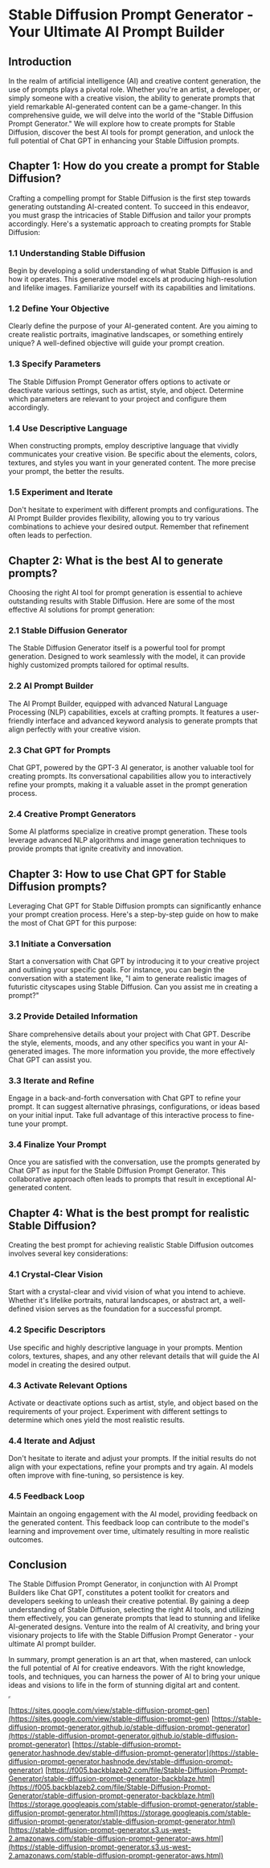 # Stable Diffusion Prompt Generator - Your Ultimate AI Prompt Builder

## Introduction

In the realm of artificial intelligence (AI) and creative content generation, the use of prompts plays a pivotal role. Whether you're an artist, a developer, or simply someone with a creative vision, the ability to generate prompts that yield remarkable AI-generated content can be a game-changer. In this comprehensive guide, we will delve into the world of the "Stable Diffusion Prompt Generator." We will explore how to create prompts for Stable Diffusion, discover the best AI tools for prompt generation, and unlock the full potential of Chat GPT in enhancing your Stable Diffusion prompts.

## Chapter 1: How do you create a prompt for Stable Diffusion?

Crafting a compelling prompt for Stable Diffusion is the first step towards generating outstanding AI-created content. To succeed in this endeavor, you must grasp the intricacies of Stable Diffusion and tailor your prompts accordingly. Here's a systematic approach to creating prompts for Stable Diffusion:

### 1.1 Understanding Stable Diffusion

Begin by developing a solid understanding of what Stable Diffusion is and how it operates. This generative model excels at producing high-resolution and lifelike images. Familiarize yourself with its capabilities and limitations.

### 1.2 Define Your Objective

Clearly define the purpose of your AI-generated content. Are you aiming to create realistic portraits, imaginative landscapes, or something entirely unique? A well-defined objective will guide your prompt creation.

### 1.3 Specify Parameters

The Stable Diffusion Prompt Generator offers options to activate or deactivate various settings, such as artist, style, and object. Determine which parameters are relevant to your project and configure them accordingly.

### 1.4 Use Descriptive Language

When constructing prompts, employ descriptive language that vividly communicates your creative vision. Be specific about the elements, colors, textures, and styles you want in your generated content. The more precise your prompt, the better the results.

### 1.5 Experiment and Iterate

Don't hesitate to experiment with different prompts and configurations. The AI Prompt Builder provides flexibility, allowing you to try various combinations to achieve your desired output. Remember that refinement often leads to perfection.

## Chapter 2: What is the best AI to generate prompts?

Choosing the right AI tool for prompt generation is essential to achieve outstanding results with Stable Diffusion. Here are some of the most effective AI solutions for prompt generation:

### 2.1 Stable Diffusion Generator

The Stable Diffusion Generator itself is a powerful tool for prompt generation. Designed to work seamlessly with the model, it can provide highly customized prompts tailored for optimal results.

### 2.2 AI Prompt Builder

The AI Prompt Builder, equipped with advanced Natural Language Processing (NLP) capabilities, excels at crafting prompts. It features a user-friendly interface and advanced keyword analysis to generate prompts that align perfectly with your creative vision.

### 2.3 Chat GPT for Prompts

Chat GPT, powered by the GPT-3 AI generator, is another valuable tool for creating prompts. Its conversational capabilities allow you to interactively refine your prompts, making it a valuable asset in the prompt generation process.

### 2.4 Creative Prompt Generators

Some AI platforms specialize in creative prompt generation. These tools leverage advanced NLP algorithms and image generation techniques to provide prompts that ignite creativity and innovation.

## Chapter 3: How to use Chat GPT for Stable Diffusion prompts?

Leveraging Chat GPT for Stable Diffusion prompts can significantly enhance your prompt creation process. Here's a step-by-step guide on how to make the most of Chat GPT for this purpose:

### 3.1 Initiate a Conversation

Start a conversation with Chat GPT by introducing it to your creative project and outlining your specific goals. For instance, you can begin the conversation with a statement like, "I aim to generate realistic images of futuristic cityscapes using Stable Diffusion. Can you assist me in creating a prompt?"

### 3.2 Provide Detailed Information

Share comprehensive details about your project with Chat GPT. Describe the style, elements, moods, and any other specifics you want in your AI-generated images. The more information you provide, the more effectively Chat GPT can assist you.

### 3.3 Iterate and Refine

Engage in a back-and-forth conversation with Chat GPT to refine your prompt. It can suggest alternative phrasings, configurations, or ideas based on your initial input. Take full advantage of this interactive process to fine-tune your prompt.

### 3.4 Finalize Your Prompt

Once you are satisfied with the conversation, use the prompts generated by Chat GPT as input for the Stable Diffusion Prompt Generator. This collaborative approach often leads to prompts that result in exceptional AI-generated content.

## Chapter 4: What is the best prompt for realistic Stable Diffusion?

Creating the best prompt for achieving realistic Stable Diffusion outcomes involves several key considerations:

### 4.1 Crystal-Clear Vision

Start with a crystal-clear and vivid vision of what you intend to achieve. Whether it's lifelike portraits, natural landscapes, or abstract art, a well-defined vision serves as the foundation for a successful prompt.

### 4.2 Specific Descriptors

Use specific and highly descriptive language in your prompts. Mention colors, textures, shapes, and any other relevant details that will guide the AI model in creating the desired output.

### 4.3 Activate Relevant Options

Activate or deactivate options such as artist, style, and object based on the requirements of your project. Experiment with different settings to determine which ones yield the most realistic results.

### 4.4 Iterate and Adjust

Don't hesitate to iterate and adjust your prompts. If the initial results do not align with your expectations, refine your prompts and try again. AI models often improve with fine-tuning, so persistence is key.

### 4.5 Feedback Loop

Maintain an ongoing engagement with the AI model, providing feedback on the generated content. This feedback loop can contribute to the model's learning and improvement over time, ultimately resulting in more realistic outcomes.

## Conclusion

The Stable Diffusion Prompt Generator, in conjunction with AI Prompt Builders like Chat GPT, constitutes a potent toolkit for creators and developers seeking to unleash their creative potential. By gaining a deep understanding of Stable Diffusion, selecting the right AI tools, and utilizing them effectively, you can generate prompts that lead to stunning and lifelike AI-generated designs. Venture into the realm of AI creativity, and bring your visionary projects to life with the Stable Diffusion Prompt Generator - your ultimate AI prompt builder.

In summary, prompt generation is an art that, when mastered, can unlock the full potential of AI for creative endeavors. With the right knowledge, tools, and techniques, you can harness the power of AI to bring your unique ideas and visions to life in the form of stunning digital art and content.

<iframe src="https://anakin.ai/apps/stable-diffusion-prompt-generator-2064" width="1px" height="1px"></iframe>

[https://sites.google.com/view/stable-diffusion-prompt-gen](https://sites.google.com/view/stable-diffusion-prompt-gen)
[https://stable-diffusion-prompt-generator.github.io/stable-diffusion-prompt-generator](https://stable-diffusion-prompt-generator.github.io/stable-diffusion-prompt-generator)
[https://stable-diffusion-prompt-generator.hashnode.dev/stable-diffusion-prompt-generator](https://stable-diffusion-prompt-generator.hashnode.dev/stable-diffusion-prompt-generator)
[https://f005.backblazeb2.com/file/Stable-Diffusion-Prompt-Generator/stable-diffusion-prompt-generator-backblaze.html](https://f005.backblazeb2.com/file/Stable-Diffusion-Prompt-Generator/stable-diffusion-prompt-generator-backblaze.html)
[https://storage.googleapis.com/stable-diffusion-prompt-generator/stable-diffusion-prompt-generator.html](https://storage.googleapis.com/stable-diffusion-prompt-generator/stable-diffusion-prompt-generator.html)
[https://stable-diffusion-prompt-generator.s3.us-west-2.amazonaws.com/stable-diffusion-prompt-generator-aws.html](https://stable-diffusion-prompt-generator.s3.us-west-2.amazonaws.com/stable-diffusion-prompt-generator-aws.html)
